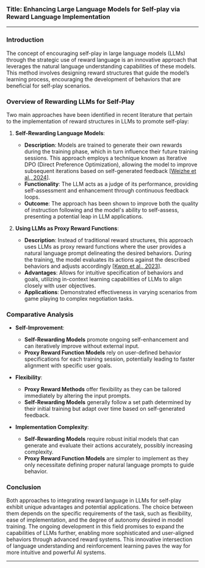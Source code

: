 ### Title: Enhancing Large Language Models for Self-play via Reward Language Implementation

---

### Introduction

The concept of encouraging self-play in large language models (LLMs) through the strategic use of reward language is an innovative approach that leverages the natural language understanding capabilities of these models. This method involves designing reward structures that guide the model’s learning process, encouraging the development of behaviors that are beneficial for self-play scenarios.

### Overview of Rewarding LLMs for Self-Play

Two main approaches have been identified in recent literature that pertain to the implementation of reward structures in LLMs to promote self-play:

1. **Self-Rewarding Language Models**:
   - **Description**: Models are trained to generate their own rewards during the training phase, which in turn influence their future training sessions. This approach employs a technique known as Iterative DPO (Direct Preference Optimization), allowing the model to improve subsequent iterations based on self-generated feedback [[Weizhe et al., 2024](https://arxiv.org/abs/2401.10020)].
   - **Functionality**: The LLM acts as a judge of its performance, providing self-assessment and enhancement through continuous feedback loops.
   - **Outcome**: The approach has been shown to improve both the quality of instruction following and the model's ability to self-assess, presenting a potential leap in LLM applications.

2. **Using LLMs as Proxy Reward Functions**:
   - **Description**: Instead of traditional reward structures, this approach uses LLMs as proxy reward functions where the user provides a natural language prompt delineating the desired behaviors. During the training, the model evaluates its actions against the described behaviors and adjusts accordingly [[Kwon et al., 2023](https://arxiv.org/abs/2303.00001)].
   - **Advantages**: Allows for intuitive specification of behaviors and goals, utilizing in-context learning capabilities of LLMs to align closely with user objectives.
   - **Applications**: Demonstrated effectiveness in varying scenarios from game playing to complex negotiation tasks.

### Comparative Analysis

- **Self-Improvement**:
   - **Self-Rewarding Models** promote ongoing self-enhancement and can iteratively improve without external input.
   - **Proxy Reward Function Models** rely on user-defined behavior specifications for each training session, potentially leading to faster alignment with specific user goals.

- **Flexibility**:
   - **Proxy Reward Methods** offer flexibility as they can be tailored immediately by altering the input prompts.
   - **Self-Rewarding Models** generally follow a set path determined by their initial training but adapt over time based on self-generated feedback.

- **Implementation Complexity**:
   - **Self-Rewarding Models** require robust initial models that can generate and evaluate their actions accurately, possibly increasing complexity.
   - **Proxy Reward Function Models** are simpler to implement as they only necessitate defining proper natural language prompts to guide behavior.

### Conclusion

Both approaches to integrating reward language in LLMs for self-play exhibit unique advantages and potential applications. The choice between them depends on the specific requirements of the task, such as flexibility, ease of implementation, and the degree of autonomy desired in model training. The ongoing development in this field promises to expand the capabilities of LLMs further, enabling more sophisticated and user-aligned behaviors through advanced reward systems. This innovative intersection of language understanding and reinforcement learning paves the way for more intuitive and powerful AI systems.

---